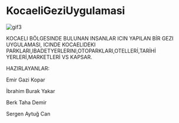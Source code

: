 # KocaeliGeziUygulamasi



![gif3](https://user-images.githubusercontent.com/57544847/172801910-3001f218-ca70-49ff-8594-e3c922400ec3.gif)



KOCAELI BÖLGESINDE BULUNAN INSANLAR ICIN YAPILAN BİR GEZI UYGULAMASI, ICINDE KOCAELIDEKI PARKLARI,IBADETYERLERINI,OTOPARKLARI,OTELLERİ,TARİHİ YERLERİ,MARKETLERİ VS KAPSAR.


HAZIRLAYANLAR:

Emir Gazi Kopar

İbrahim Burak Yakar

Berk Taha Demir

Sergen Aytuğ Can
